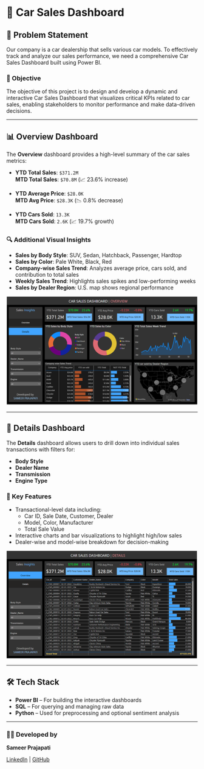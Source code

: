 # 🚗 Car Sales Dashboard

## 🧩 Problem Statement

Our company is a car dealership that sells various car models. To effectively track and analyze our sales performance, we need a comprehensive Car Sales Dashboard built using Power BI.

### 🎯 Objective
The objective of this project is to design and develop a dynamic and interactive Car Sales Dashboard that visualizes critical KPIs related to car sales, enabling stakeholders to monitor performance and make data-driven decisions.

---

## 📊 Overview Dashboard

The **Overview** dashboard provides a high-level summary of the car sales metrics:

- **YTD Total Sales**: `$371.2M`  
  **MTD Total Sales**: `$70.8M` (📈 23.6% increase)
  
- **YTD Average Price**: `$28.0K`  
  **MTD Avg Price**: `$28.3K` (📉 0.8% decrease)

- **YTD Cars Sold**: `13.3K`  
  **MTD Cars Sold**: `2.6K` (📈 19.7% growth)

### 🔍 Additional Visual Insights

- **Sales by Body Style**: SUV, Sedan, Hatchback, Passenger, Hardtop
- **Sales by Color**: Pale White, Black, Red
- **Company-wise Sales Trend**: Analyzes average price, cars sold, and contribution to total sales
- **Weekly Sales Trend**: Highlights sales spikes and low-performing weeks
- **Sales by Dealer Region**: U.S. map shows regional performance

![Overview Dashboard](https://github.com/Sameer-0904/Data-Analytics-Projects/blob/main/Cars_sales_Analysis/Dashboard%20Images/Overview-Dashboard.png)

---

## 📑 Details Dashboard

The **Details** dashboard allows users to drill down into individual sales transactions with filters for:

- **Body Style**
- **Dealer Name**
- **Transmission**
- **Engine Type**

### 🧾 Key Features

- Transactional-level data including:
  - Car ID, Sale Date, Customer, Dealer
  - Model, Color, Manufacturer
  - Total Sale Value
- Interactive charts and bar visualizations to highlight high/low sales
- Dealer-wise and model-wise breakdown for decision-making

![Details Dashboard](https://github.com/Sameer-0904/Data-Analytics-Projects/blob/main/Cars_sales_Analysis/Dashboard%20Images/Details-Dashboard.png)

---

## 🛠️ Tech Stack

- **Power BI** – For building the interactive dashboards
- **SQL** – For querying and managing raw data
- **Python** – Used for preprocessing and optional sentiment analysis

---

### 👨‍💻 Developed by

**Sameer Prajapati**

[LinkedIn](https://www.linkedin.com/in/sameer-prajapati-944ab928b?utm_source=share&utm_campaign=share_via&utm_content=profile&utm_medium=android_app) | [GitHub](https://github.com/Sameer-0904) 
